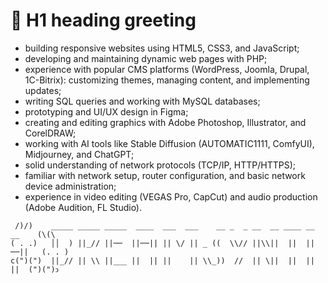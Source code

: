 # 🤩 H1 heading greeting

- building responsive websites using HTML5, CSS3, and JavaScript;
- developing and maintaining dynamic web pages with PHP;
- experience with popular CMS platforms (WordPress, Joomla, Drupal, 1C-Bitrix): customizing themes, managing content, and implementing updates;
- writing SQL queries and working with MySQL databases;
- prototyping and UI/UX design in Figma;
- creating and editing graphics with Adobe Photoshop, Illustrator, and CorelDRAW;
- working with AI tools like Stable Diffusion (AUTOMATIC1111, ComfyUI), Midjourney, and ChatGPT;
- solid understanding of network protocols (TCP/IP, HTTP/HTTPS);
- familiar with network setup, router configuration, and basic network device administration;
- experience in video editing (VEGAS Pro, CapCut) and audio production (Adobe Audition, FL Studio).

```
 /)/)    _____ _____ _____  ____  ___  ___    __ _  _ __  __ ____ __  __    (\(\
( . .)   ││  ) ||_// ||──  ||──|| || \/ || _ ((  \\// ||\\||  ||  ||──||   (. . )
c(")(")  ||_// || \\ ||___ ||  || ||    || \\_))  //  || \||  ||  ||  ||  (")(")ↄ
```
